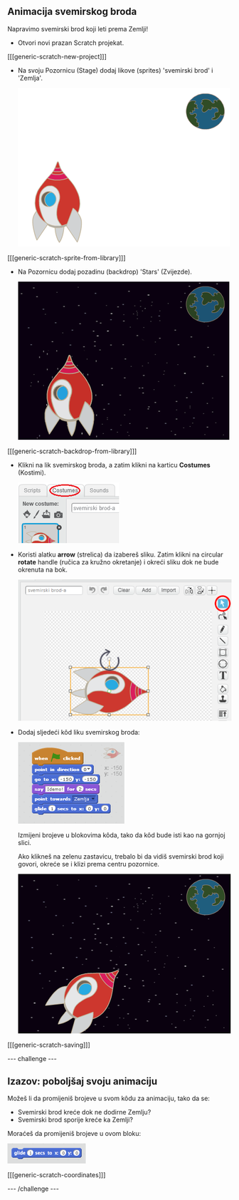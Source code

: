 ## Animacija svemirskog broda

Napravimo svemirski brod koji leti prema Zemlji!

+ Otvori novi prazan Scratch projekat.

[[[generic-scratch-new-project]]]

+ Na svoju Pozornicu (Stage) dodaj likove (sprites) 'svemirski brod' i 'Zemlja'.
    
    ![Likovi svemirskog broda i Zemlje](images/space-sprites.png)

[[[generic-scratch-sprite-from-library]]]

+ Na Pozornicu dodaj pozadinu (backdrop) 'Stars' (Zvijezde).
    
    ![Pozadina 'svemir'](images/space-backdrop.png)

[[[generic-scratch-backdrop-from-library]]]

+ Klikni na lik svemirskog broda, a zatim klikni na karticu **Costumes** (Kostimi).
    
    ![Kostim lika](images/space-costume.png)

+ Koristi alatku **arrow** (strelica) da izabereš sliku. Zatim klikni na circular **rotate** handle (ručica za kružno okretanje) i okreći sliku dok ne bude okrenuta na bok.
    
    ![Okretanje kostima](images/space-rotate.png)

+ Dodaj sljedeći kôd liku svemirskog broda:
    
    ![Kôd svemirskog broda](images/space-animate.png)
    
    Izmijeni brojeve u blokovima kôda, tako da kôd bude isti kao na gornjoj slici.
    
    Ako klikneš na zelenu zastavicu, trebalo bi da vidiš svemirski brod koji govori, okreće se i klizi prema centru pozornice.
    
    ![Isprobavanje animacije svemirskog broda](images/space-animate-stage.png)

[[[generic-scratch-saving]]]

\--- challenge \---

## Izazov: poboljšaj svoju animaciju

Možeš li da promijeniš brojeve u svom kôdu za animaciju, tako da se:

+ Svemirski brod kreće dok ne dodirne Zemlju?
+ Svemirski brod sporije kreće ka Zemlji?

Moraćeš da promijeniš brojeve u ovom bloku:

![Blok glide (klizi)](images/space-glide.png)

[[[generic-scratch-coordinates]]]

\--- /challenge \---